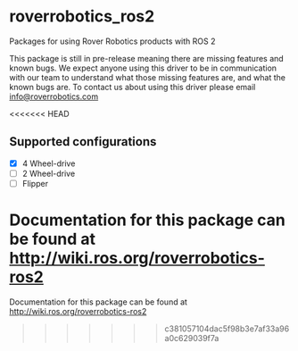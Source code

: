 # roverrobotics_ros2
Packages for using Rover Robotics products with ROS 2

This package is still in pre-release meaning there are missing features and known bugs. We expect anyone using this driver to be in communication with our team to understand what those missing features are, and what the known bugs are. To contact us about using this driver please email info@roverrobotics.com

<<<<<<< HEAD
## Supported configurations
- [x] 4 Wheel-drive
- [ ] 2 Wheel-drive
- [ ] Flipper

Documentation for this package can be found at http://wiki.ros.org/roverrobotics-ros2
=======
Documentation for this package can be found at http://wiki.ros.org/roverrobotics-ros2
>>>>>>> c381057104dac5f98b3e7af33a96a0c629039f7a
